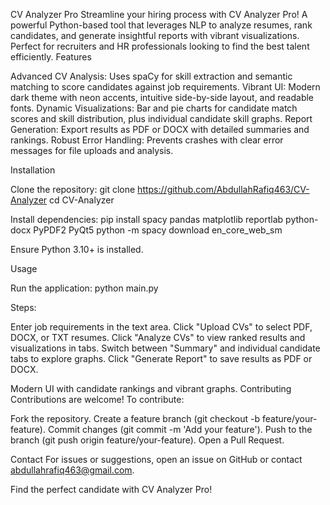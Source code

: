CV Analyzer Pro
Streamline your hiring process with CV Analyzer Pro! A powerful Python-based tool that leverages NLP to analyze resumes, rank candidates, and generate insightful reports with vibrant visualizations. Perfect for recruiters and HR professionals looking to find the best talent efficiently.
Features

Advanced CV Analysis: Uses spaCy for skill extraction and semantic matching to score candidates against job requirements.
Vibrant UI: Modern dark theme with neon accents, intuitive side-by-side layout, and readable fonts.
Dynamic Visualizations: Bar and pie charts for candidate match scores and skill distribution, plus individual candidate skill graphs.
Report Generation: Export results as PDF or DOCX with detailed summaries and rankings.
Robust Error Handling: Prevents crashes with clear error messages for file uploads and analysis.

Installation

Clone the repository:
git clone https://github.com/AbdullahRafiq463/CV-Analyzer
cd CV-Analyzer


Install dependencies:
pip install spacy pandas matplotlib reportlab python-docx PyPDF2 PyQt5
python -m spacy download en_core_web_sm


Ensure Python 3.10+ is installed.


Usage

Run the application:
python main.py


Steps:

Enter job requirements in the text area.
Click "Upload CVs" to select PDF, DOCX, or TXT resumes.
Click "Analyze CVs" to view ranked results and visualizations in tabs.
Switch between "Summary" and individual candidate tabs to explore graphs.
Click "Generate Report" to save results as PDF or DOCX.



Modern UI with candidate rankings and vibrant graphs.
Contributing
Contributions are welcome! To contribute:

Fork the repository.
Create a feature branch (git checkout -b feature/your-feature).
Commit changes (git commit -m 'Add your feature').
Push to the branch (git push origin feature/your-feature).
Open a Pull Request.

Contact
For issues or suggestions, open an issue on GitHub or contact abdullahrafiq463@gmail.com.

Find the perfect candidate with CV Analyzer Pro!
